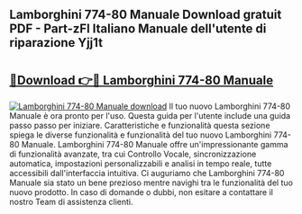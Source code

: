 ## Lamborghini 774-80 Manuale Download gratuit PDF - Part-zFl Italiano Manuale dell'utente di riparazione Yjj1t

# <h2><a href="http://dfa5twr.blite.top/?on=Lamborghini+774-80+Manuale">🔗Download 👉🔴 Lamborghini 774-80 Manuale</a></h2>

[![Lamborghini 774-80 Manuale download](https://i.imgur.com/lujVjoI.png)](http://dfa5twr.blite.top/?on=Lamborghini+774-80+Manuale)
Il tuo nuovo Lamborghini 774-80 Manuale è ora pronto per l'uso. Questa guida per l'utente include una guida passo passo per iniziare. Caratteristiche e funzionalità questa sezione spiega le diverse funzionalità e funzionalità del tuo nuovo Lamborghini 774-80 Manuale. Lamborghini 774-80 Manuale offre un'impressionante gamma di funzionalità avanzate, tra cui Controllo Vocale, sincronizzazione automatica, impostazioni personalizzabili e analisi in tempo reale, tutte accessibili dall'interfaccia intuitiva. Ci auguriamo che Lamborghini 774-80 Manuale sia stato un bene prezioso mentre navighi tra le funzionalità del tuo nuovo prodotto. In caso di domande o dubbi, non esitare a contattare il nostro Team di assistenza clienti.
